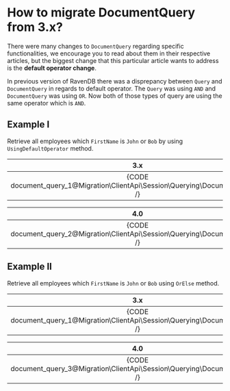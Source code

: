 ﻿# How to migrate DocumentQuery from 3.x?

There were many changes to `DocumentQuery` regarding specific functionalities, we encourage you to read about them in their respective articles, but the biggest change that this particular article wants to address is the **default operator change**.

In previous version of RavenDB there was a disprepancy between `Query` and `DocumentQuery` in regards to default operator. The `Query` was using `AND` and `DocumentQuery` was using `OR`. Now both of those types of query are using the same operator which is `AND`.

## Example I

Retrieve all employees which `FirstName` is `John` or `Bob` by using `UsingDefaultOperator` method.

| 3.x |
|:---:|
| {CODE document_query_1@Migration\ClientApi\Session\Querying\DocumentQuery.cs /} |

| 4.0 |
|:---:|
| {CODE document_query_2@Migration\ClientApi\Session\Querying\DocumentQuery.cs /} |

## Example II

Retrieve all employees which `FirstName` is `John` or `Bob` using `OrElse` method.

| 3.x |
|:---:|
| {CODE document_query_1@Migration\ClientApi\Session\Querying\DocumentQuery.cs /} |

| 4.0 |
|:---:|
| {CODE document_query_3@Migration\ClientApi\Session\Querying\DocumentQuery.cs /} |

